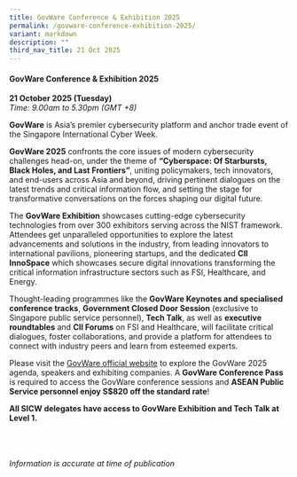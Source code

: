 ```yaml
---
title: GovWare Conference & Exhibition 2025
permalink: /govware-conference-exhibition-2025/
variant: markdown
description: ""
third_nav_title: 21 Oct 2025
---
```

#### **GovWare Conference &amp; Exhibition 2025**

**21 October 2025 (Tuesday)**  
*Time: 9.00am to 5.30pm (GMT +8)*

**GovWare** is Asia’s premier cybersecurity platform and anchor trade event of the Singapore International Cyber Week. 

**GovWare 2025** confronts the core issues of modern cybersecurity challenges head-on, under the theme of **“Cyberspace: Of Starbursts, Black Holes, and Last Frontiers”**, uniting policymakers, tech innovators, and end-users across Asia and beyond, driving pertinent dialogues on the latest trends and critical information flow, and setting the stage for transformative conversations on the forces shaping our digital future. 

The **GovWare Exhibition** showcases cutting-edge cybersecurity technologies from over 300 exhibitors serving across the NIST framework. Attendees get unparalleled opportunities to explore the latest advancements and solutions in the industry, from leading innovators to international pavilions, pioneering startups, and the dedicated **CII InnoSpace** which showcases secure digital innovations transforming the critical information infrastructure sectors such as FSI, Healthcare, and Energy.

Thought-leading programmes like the **GovWare Keynotes and specialised conference tracks**, **Government Closed Door Session** (exclusive to Singapore public service personnel), **Tech Talk**, as well as **executive roundtables** and **CII Forums** on FSI and Healthcare, will facilitate critical dialogues, foster collaborations, and provide a platform for attendees to connect with industry peers and learn from esteemed experts. 

Please visit the <a href="https://www.govware.sg/govware/2025/event-info" target="blank">GovWare official website</a> to explore the GovWare 2025 agenda, speakers and exhibiting companies. A **GovWare Conference Pass** is required to access the GovWare conference sessions and **ASEAN Public Service personnel enjoy S$820 off the standard rate**!

**All SICW delegates have access to GovWare Exhibition and Tech Talk at Level 1.**

<br><br><br>
*Information is accurate at time of publication*